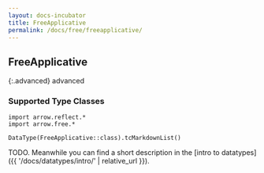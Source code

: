 ```yaml
---
layout: docs-incubator
title: FreeApplicative
permalink: /docs/free/freeapplicative/
---
```


## FreeApplicative

{:.advanced}
advanced

### Supported Type Classes

```kotlin:ank:replace
import arrow.reflect.*
import arrow.free.*

DataType(FreeApplicative::class).tcMarkdownList()
```

TODO. Meanwhile you can find a short description in the [intro to datatypes]({{ '/docs/datatypes/intro/' | relative_url }}).
